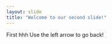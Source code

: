 ```yaml
---
layout: slide
title: "Welcome to our second slide!"
---
```

First hhh
Use the left arrow to go back!
